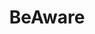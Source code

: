 ---
codehost: https://github.com/https://github.com/philparkus/BeAware
logohandle: deafassistant
sort: beaware
title: BeAware
twitter: https://x.com/BeAware4Deaf
website: https://www.deafassistant.com/
---